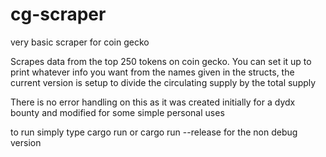 # cg-scraper
very basic scraper for coin gecko

Scrapes data from the top 250 tokens on coin gecko. You can set it up to print whatever info you want from the names given in the structs, the current version is setup to divide the circulating supply by the total supply 

There is no error handling on this as it was created initially for a dydx bounty and modified for some simple personal uses

to run simply type cargo run or cargo run --release for the non debug version
